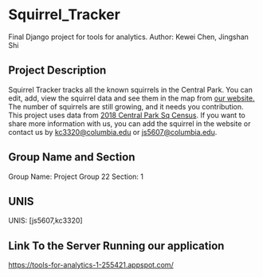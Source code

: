 # Squirrel_Tracker

Final Django project for tools for analytics.
Author: Kewei Chen, Jingshan Shi

## Project Description

Squirrel Tracker tracks all the known squirrels in the Central Park. You can edit, add, view the squirrel data and see them in the map from [our website.](https://tools-for-analytics-1-255421.appspot.com/)
The number of squirrels are still growing, and it needs you contribution. This project uses data from [2018 Central Park Sq Census](https://data.cityofnewyork.us/Environment/2018-Central-Park-Squirrel-Census-Squirrel-Data/vfnx-vebw). If you want to share more information with us, you can add the squirrel in the website or contact us by kc3320@columbia.edu or js5607@columbia.edu.

## Group Name and Section

Group Name: Project Group 22
Section: 1

## UNIS

UNIS: [js5607,kc3320]

## Link To the Server Running our application

<https://tools-for-analytics-1-255421.appspot.com/>